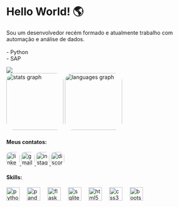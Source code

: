 <h1 align="left">Hello World! 🌎</h1>

<p align="left">Sou um desenvolvedor recém formado e atualmente trabalho com automação e análise de dados.<br><br>- Python<br>- SAP</p>

<img src="https://user-images.githubusercontent.com/74038190/212284100-561aa473-3905-4a80-b561-0d28506553ee.gif"/>

<div align="left">
  <img class="border-1" src="https://github-readme-stats.vercel.app/api?username=Deeerick&hide_title=false&hide_rank=false&show_icons=true&include_all_commits=true&count_private=true&disable_animations=false&theme=dracula&locale=en&hide_border=false" height="150" alt="stats graph"/>

  <img class="border-1" src="https://github-readme-stats.vercel.app/api/top-langs?username=Deeerick&locale=en&hide_title=false&layout=compact&card_width=320&langs_count=5&theme=dracula&hide_border=false" height="150" alt="languages graph"/>
</div>


<h4>Meus contatos:</h4>
<div align="left">
  <a href="https://www.linkedin.com/in/deeerick/">
    <img class="border-2" src="https://img.shields.io/static/v1?message=LinkedIn&logo=linkedin&label=&color=0077B5&logoColor=white&labelColor=&style=for-the-badge" height="35" alt="linkedin logo"/>
  </a>
    <a href="mailto:devdeeerick@gmail.com">
    <img class="border-2" src="https://img.shields.io/static/v1?message=Gmail&logo=gmail&label=&color=D14836&logoColor=white&labelColor=&style=for-the-badge" height="35" alt="gmail logo"/>
  </a>
  <a href="https://www.instagram.com/_Deeerick">
    <img class="border-2" src="https://img.shields.io/static/v1?message=Instagram&logo=instagram&label=&color=E4405F&logoColor=white&labelColor=&style=for-the-badge" height="35" alt="instagram logo"/>
  </a>
  <a href="https://discord.com/invite/uuzumNh59R">
    <img class="border-2" src="https://img.shields.io/static/v1?message=Discord&logo=discord&label=&color=7289DA&logoColor=white&labelColor=&style=for-the-badge" height="35" alt="discord logo"/>
  </a>
</div>


<h4>Skills:</h4>
<img class="skills" src="https://cdn.jsdelivr.net/gh/devicons/devicon/icons/python/python-original.svg" height="35" alt="python logo"/>
<img class="skills" src="https://cdn.jsdelivr.net/gh/devicons/devicon/icons/pandas/pandas-original.svg" height="35" alt="pandas logo"/>
<img class="skills" src="https://cdn.jsdelivr.net/gh/devicons/devicon/icons/flask/flask-original.svg" height="35" alt="flask logo"/>
<img class="skills" src="https://cdn.jsdelivr.net/gh/devicons/devicon/icons/sqlite/sqlite-original.svg" height="35" alt="sqlite logo"/>
<img class="skills" src="https://cdn.jsdelivr.net/gh/devicons/devicon/icons/html5/html5-original.svg" height="35" alt="html5 logo"/>
<img class="skills" src="https://cdn.jsdelivr.net/gh/devicons/devicon/icons/css3/css3-original.svg" height="35" alt="css3 logo"/>
<img class="skills" src="https://cdn.jsdelivr.net/gh/devicons/devicon/icons/bootstrap/bootstrap-original.svg" height="35" alt="bootstrap logo"/>




<style>
    .skills{
        margin-right: 15px;
    }
    .border-1 {
        border-radius: 20px;
    }
    .border-2{
        border-radius: 10px;
    }
</style>